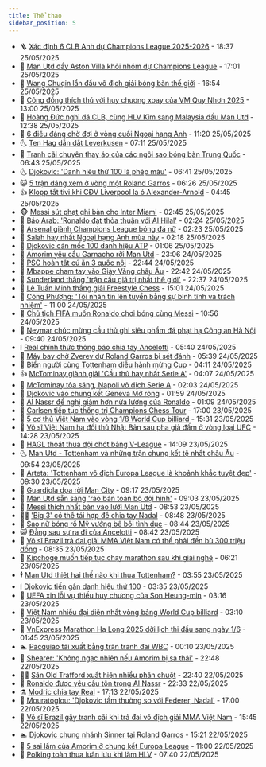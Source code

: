 ```yaml
---
title: Thể thao
sidebar_position: 5
---
```


<!-- vnexpress-the-thao:START -->
- 🪜 [Xác định 6 CLB Anh dự Champions League 2025-2026](https://vnexpress.net/xac-dinh-6-clb-anh-du-champions-league-2025-2026-4890387.html) - 18:37 25/05/2025
- 🦩 [Man Utd đẩy Aston Villa khỏi nhóm dự Champions League](https://vnexpress.net/man-utd-day-aston-villa-khoi-nhom-du-champions-league-4890383.html) - 17:01 25/05/2025
- 🧰 [Wang Chuqin lần đầu vô địch giải bóng bàn thế giới](https://vnexpress.net/wang-chuqin-lan-dau-vo-dich-giai-bong-ban-the-gioi-4890380.html) - 16:54 25/05/2025
- 🤗 [Cộng đồng thích thú với huy chương xoay của VM Quy Nhơn 2025](https://vnexpress.net/cong-dong-thich-thu-voi-huy-chuong-xoay-cua-vm-quy-nhon-2025-4890322.html) - 13:00 25/05/2025
- 🥳 [Hoàng Đức nghỉ đá CLB, cùng HLV Kim sang Malaysia đấu Man Utd](https://vnexpress.net/hoang-duc-nghi-da-clb-cung-hlv-kim-sang-malaysia-dau-man-utd-4890337.html) - 12:38 25/05/2025
- 🦣 [6 điều đáng chờ đợi ở vòng cuối Ngoại hạng Anh](https://vnexpress.net/6-dieu-dang-cho-doi-o-vong-cuoi-ngoai-hang-anh-4890320.html) - 11:20 25/05/2025
- 🌜 [Ten Hag dẫn dắt Leverkusen](https://vnexpress.net/ten-hag-dan-dat-leverkusen-4890274.html) - 07:11 25/05/2025
- 🫶 [Tranh cãi chuyện thay áo của các ngôi sao bóng bàn Trung Quốc](https://vnexpress.net/tranh-cai-chuyen-thay-ao-cua-cac-ngoi-sao-bong-ban-trung-quoc-4890261.html) - 06:43 25/05/2025
- 🌜 [Djokovic: &#39;Danh hiệu thứ 100 là phép màu&#39;](https://vnexpress.net/djokovic-danh-hieu-thu-100-la-phep-mau-4890272.html) - 06:41 25/05/2025
- 😺 [5 trận đáng xem ở vòng một Roland Garros](https://vnexpress.net/5-tran-dang-xem-o-vong-mot-roland-garros-4890270.html) - 06:26 25/05/2025
- 👍 [Klopp tắt tivi khi CĐV Liverpool la ó Alexander-Arnold](https://vnexpress.net/klopp-tat-tivi-khi-cdv-liverpool-la-o-alexander-arnold-4890197.html) - 04:45 25/05/2025
- 🐵 [Messi sút phạt ghi bàn cho Inter Miami](https://vnexpress.net/messi-sut-phat-ghi-ban-cho-inter-miami-4890223.html) - 02:45 25/05/2025
- 💫 [Báo Arab: &#39;Ronaldo đạt thỏa thuận với Al Hilal&#39;](https://vnexpress.net/bao-arab-ronaldo-dat-thoa-thuan-voi-al-hilal-4890202.html) - 02:24 25/05/2025
- 🦆 [Arsenal giành Champions League bóng đá nữ](https://vnexpress.net/arsenal-gianh-champions-league-bong-da-nu-4890163.html) - 02:23 25/05/2025
- 🙉 [Salah hay nhất Ngoại hạng Anh mùa này](https://vnexpress.net/salah-hay-nhat-ngoai-hang-anh-mua-nay-4890161.html) - 02:18 25/05/2025
- 📝 [Djokovic cán mốc 100 danh hiệu ATP](https://vnexpress.net/djokovic-can-moc-100-danh-hieu-atp-4890185.html) - 01:06 25/05/2025
- 💯 [Amorim yêu cầu Garnacho rời Man Utd](https://vnexpress.net/amorim-yeu-cau-garnacho-roi-man-utd-4890159.html) - 23:06 24/05/2025
- 🌈 [PSG hoàn tất cú ăn 3 quốc nội](https://vnexpress.net/psg-hoan-tat-cu-an-3-quoc-noi-4890156.html) - 22:44 24/05/2025
- 🦩 [Mbappe chạm tay vào Giày Vàng châu Âu](https://vnexpress.net/mbappe-cham-tay-vao-giay-vang-chau-au-4890150.html) - 22:42 24/05/2025
- 🐲 [Sunderland thắng &#39;trận cầu giá trị nhất thế giới&#39;](https://vnexpress.net/sunderland-thang-tran-cau-gia-tri-nhat-the-gioi-4890155.html) - 22:37 24/05/2025
- 🌁 [Lê Tuấn Minh thắng giải Freestyle Chess](https://vnexpress.net/le-tuan-minh-thang-giai-freestyle-chess-4890105.html) - 15:01 24/05/2025
- 💯 [Công Phượng: &#39;Tôi nhận tin lên tuyển bằng sự bình tĩnh và trách nhiệm&#39;](https://vnexpress.net/cong-phuong-toi-nhan-tin-len-tuyen-bang-su-binh-tinh-va-trach-nhiem-4890095.html) - 11:00 24/05/2025
- 🌝 [Chủ tịch FIFA muốn Ronaldo chơi bóng cùng Messi](https://vnexpress.net/chu-tich-fifa-muon-ronaldo-choi-bong-cung-messi-4890070.html) - 10:56 24/05/2025
- 🤖 [Neymar chúc mừng cầu thủ ghi siêu phẩm đá phạt hạ Công an Hà Nội](https://vnexpress.net/neymar-chuc-mung-cau-thu-ghi-sieu-pham-da-phat-ha-cong-an-ha-noi-4890086.html) - 09:40 24/05/2025
- 🕯 [Real chính thức thông báo chia tay Ancelotti](https://vnexpress.net/real-chinh-thuc-thong-bao-chia-tay-ancelotti-4890029.html) - 05:40 24/05/2025
- 🧰 [Máy bay chở Zverev dự Roland Garros bị sét đánh](https://vnexpress.net/may-bay-cho-zverev-du-roland-garros-bi-set-danh-4890030.html) - 05:39 24/05/2025
- 🥳 [Biển người cùng Tottenham diễu hành mừng Cup](https://vnexpress.net/bien-nguoi-cung-tottenham-dieu-hanh-mung-cup-4889974.html) - 04:11 24/05/2025
- 👍 [McTominay giành giải &#39;Cầu thủ hay nhất Serie A&#39;](https://vnexpress.net/mctominay-gianh-giai-cau-thu-hay-nhat-serie-a-4889973.html) - 04:07 24/05/2025
- 💪 [McTominay tỏa sáng, Napoli vô địch Serie A](https://vnexpress.net/mctominay-toa-sang-napoli-vo-dich-serie-a-4889958.html) - 02:03 24/05/2025
- 👹 [Djokovic vào chung kết Geneva Mở rộng](https://vnexpress.net/djokovic-vao-chung-ket-geneva-mo-rong-4889953.html) - 01:59 24/05/2025
- 🧰 [Al Nassr đề nghị giảm hơn nửa lương của Ronaldo](https://vnexpress.net/al-nassr-de-nghi-giam-hon-nua-luong-cua-ronaldo-4889906.html) - 01:09 24/05/2025
- 🚀 [Carlsen tiếp tục thống trị Champions Chess Tour](https://vnexpress.net/carlsen-tiep-tuc-thong-tri-champions-chess-tour-4889900.html) - 17:00 23/05/2025
- 🎃 [5 cơ thủ Việt Nam vào vòng 1/8 World Cup billiard](https://vnexpress.net/5-co-thu-viet-nam-vao-vong-1-8-world-cup-billiard-4889874.html) - 15:31 23/05/2025
- 🧰 [Võ sĩ Việt Nam hạ đối thủ Nhật Bản sau pha giả đấm ở vòng loại UFC](https://vnexpress.net/vo-si-viet-nam-ha-doi-thu-nhat-ban-sau-pha-gia-dam-o-vong-loai-ufc-4889875.html) - 14:28 23/05/2025
- 👀 [HAGL thoát thua đội chót bảng V-League](https://vnexpress.net/hagl-thoat-thua-doi-chot-bang-v-league-4889865.html) - 14:09 23/05/2025
- 🌜 [Man Utd - Tottenham và những trận chung kết tệ nhất châu Âu](https://vnexpress.net/man-utd-tottenham-va-nhung-tran-chung-ket-te-nhat-chau-au-4889788.html) - 09:54 23/05/2025
- 🫶 [Arteta: &#39;Tottenham vô địch Europa League là khoảnh khắc tuyệt đẹp&#39;](https://vnexpress.net/arteta-tottenham-vo-dich-europa-league-la-khoanh-khac-tuyet-dep-4889726.html) - 09:30 23/05/2025
- 🦄 [Guardiola dọa rời Man City](https://vnexpress.net/guardiola-doa-roi-man-city-4889750.html) - 09:17 23/05/2025
- 🥳 [Man Utd sẵn sàng &#39;rao bán toàn bộ đội hình&#39;](https://vnexpress.net/man-utd-san-sang-rao-ban-toan-bo-doi-hinh-4889689.html) - 09:03 23/05/2025
- 🐲 [Messi thích nhất bàn vào lưới Man Utd](https://vnexpress.net/messi-thich-nhat-ban-vao-luoi-man-utd-4889691.html) - 08:53 23/05/2025
- 🧑‍🏫 [&#39;Big 3&#39; có thể tái hợp để chia tay Nadal](https://vnexpress.net/big-3-co-the-tai-hop-de-chia-tay-nadal-4889742.html) - 08:48 23/05/2025
- 🤔 [Sao nữ bóng rổ Mỹ vướng bê bối tình dục](https://vnexpress.net/sao-nu-bong-ro-my-vuong-be-boi-tinh-duc-4889719.html) - 08:44 23/05/2025
- 😺 [Đằng sau sự ra đi của Ancelotti](https://vnexpress.net/dang-sau-su-ra-di-cua-ancelotti-4889685.html) - 08:42 23/05/2025
- 💪 [Võ sĩ Brazil trả đai giải MMA Việt Nam có thể phải đền bù 300 triệu đồng](https://vnexpress.net/vo-si-brazil-tra-dai-giai-mma-viet-nam-co-the-phai-den-bu-300-trieu-dong-4889661.html) - 08:35 23/05/2025
- 💼 [Kipchoge muốn tiếp tục chạy marathon sau khi giải nghệ](https://vnexpress.net/kipchoge-muon-tiep-tuc-chay-marathon-sau-khi-giai-nghe-4889447.html) - 06:21 23/05/2025
- 🕴 [Man Utd thiệt hại thế nào khi thua Tottenham?](https://vnexpress.net/man-utd-thiet-hai-the-nao-khi-thua-tottenham-4889445.html) - 03:55 23/05/2025
- 🕯 [Djokovic tiến gần danh hiệu thứ 100](https://vnexpress.net/djokovic-tien-gan-danh-hieu-thu-100-4889578.html) - 03:35 23/05/2025
- 📝 [UEFA xin lỗi vụ thiếu huy chương của Son Heung-min](https://vnexpress.net/uefa-xin-loi-vu-thieu-huy-chuong-cua-son-heung-min-4889517.html) - 03:16 23/05/2025
- 🧐 [Việt Nam nhiều đại diện nhất vòng bảng World Cup billiard](https://vnexpress.net/viet-nam-nhieu-dai-dien-nhat-vong-bang-world-cup-billiard-4889499.html) - 03:10 23/05/2025
- 🙉 [VnExpress Marathon Hạ Long 2025 dời lịch thi đấu sang ngày 1/6](https://vnexpress.net/vnexpress-marathon-ha-long-2025-doi-lich-thi-dau-sang-ngay-1-6-4889168.html) - 01:45 23/05/2025
- 🏊 [Pacquiao tái xuất bằng trận tranh đai WBC](https://vnexpress.net/pacquiao-tai-xuat-bang-tran-tranh-dai-wbc-4889443.html) - 00:10 23/05/2025
- 🌊 [Shearer: &#39;Không ngạc nhiên nếu Amorim bị sa thải&#39;](https://vnexpress.net/shearer-khong-ngac-nhien-neu-amorim-bi-sa-thai-4889439.html) - 22:48 22/05/2025
- 👨‍🏫 [Sân Old Trafford xuất hiện nhiều phân chuột](https://vnexpress.net/san-old-trafford-xuat-hien-nhieu-phan-chuot-4888686.html) - 22:40 22/05/2025
- 🥷 [Ronaldo được yêu cầu tôn trọng Al Nassr](https://vnexpress.net/ronaldo-duoc-yeu-cau-ton-trong-al-nassr-4889435.html) - 22:33 22/05/2025
- ⚗️ [Modric chia tay Real](https://vnexpress.net/modric-chia-tay-real-4889430.html) - 17:13 22/05/2025
- 🌮 [Mouratoglou: &#39;Djokovic tầm thường so với Federer, Nadal&#39;](https://vnexpress.net/mouratoglou-djokovic-tam-thuong-so-voi-federer-nadal-4889353.html) - 17:00 22/05/2025
- 🤩 [Võ sĩ Brazil gây tranh cãi khi trả đai vô địch giải MMA Việt Nam](https://vnexpress.net/vo-si-brazil-gay-tranh-cai-khi-tra-dai-vo-dich-giai-mma-viet-nam-4889398.html) - 15:45 22/05/2025
- 🏊 [Djokovic chung nhánh Sinner tại Roland Garros](https://vnexpress.net/djokovic-chung-nhanh-sinner-tai-roland-garros-4889422.html) - 15:21 22/05/2025
- 🐎 [5 sai lầm của Amorim ở chung kết Europa League](https://vnexpress.net/5-sai-lam-cua-amorim-o-chung-ket-europa-league-4889200.html) - 11:00 22/05/2025
- 💫 [Polking toàn thua luân lưu khi làm HLV](https://vnexpress.net/polking-toan-thua-luan-luu-khi-lam-hlv-4889014.html) - 07:40 22/05/2025<!-- vnexpress-the-thao:END -->
